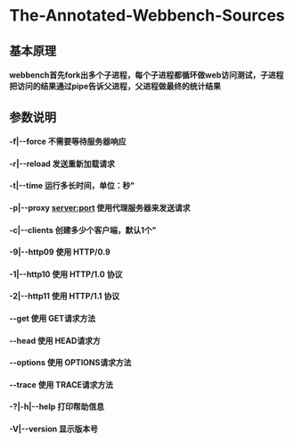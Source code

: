 # The-Annotated-Webbench-Sources

## 基本原理
#### webbench首先fork出多个子进程，每个子进程都循环做web访问测试，子进程把访问的结果通过pipe告诉父进程，父进程做最终的统计结果

## 参数说明
#### -f|--force               不需要等待服务器响应
#### -r|--reload              发送重新加载请求
#### -t|--time <sec>          运行多长时间，单位：秒"
#### 	-p|--proxy <server:port> 使用代理服务器来发送请求
#### -c|--clients <n>         创建多少个客户端，默认1个"
####  	-9|--http09              使用 HTTP/0.9 
#### -1|--http10              使用 HTTP/1.0 协议
####  	-2|--http11              使用 HTTP/1.1 协议
#### --get                    使用 GET请求方法
#### --head                   使用 HEAD请求方
#### --options                使用 OPTIONS请求方法
#### --trace                  使用 TRACE请求方法
#### -?|-h|--help             打印帮助信息
#### -V|--version             显示版本号
